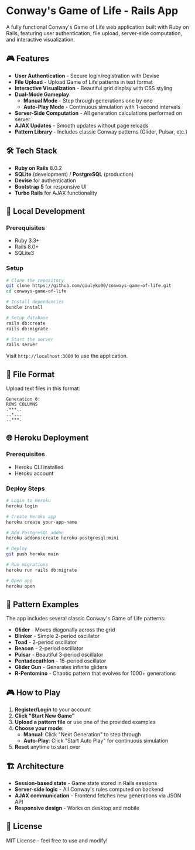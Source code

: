 # Conway's Game of Life - Rails App

A fully functional Conway's Game of Life web application built with Ruby on Rails, featuring user authentication, file upload, server-side computation, and interactive visualization.

## 🎮 Features

- **User Authentication** - Secure login/registration with Devise
- **File Upload** - Upload Game of Life patterns in text format
- **Interactive Visualization** - Beautiful grid display with CSS styling
- **Dual-Mode Gameplay**:
  - **Manual Mode** - Step through generations one by one
  - **Auto-Play Mode** - Continuous simulation with 1-second intervals
- **Server-Side Computation** - All generation calculations performed on server
- **AJAX Updates** - Smooth updates without page reloads
- **Pattern Library** - Includes classic Conway patterns (Glider, Pulsar, etc.)

## 🛠️ Tech Stack

- **Ruby on Rails** 8.0.2
- **SQLite** (development) / **PostgreSQL** (production)
- **Devise** for authentication
- **Bootstrap 5** for responsive UI
- **Turbo Rails** for AJAX functionality

## 🚀 Local Development

### Prerequisites
- Ruby 3.3+
- Rails 8.0+
- SQLite3

### Setup
```bash
# Clone the repository
git clone https://github.com/giulyko00/conways-game-of-life.git
cd conways-game-of-life

# Install dependencies
bundle install

# Setup database
rails db:create
rails db:migrate

# Start the server
rails server
```

Visit `http://localhost:3000` to use the application.

## 📁 File Format

Upload text files in this format:
```
Generation 0:
ROWS COLUMNS
.***..
..*...
..***.
```

## 🌐 Heroku Deployment

### Prerequisites
- Heroku CLI installed
- Heroku account

### Deploy Steps
```bash
# Login to Heroku
heroku login

# Create Heroku app
heroku create your-app-name

# Add PostgreSQL addon
heroku addons:create heroku-postgresql:mini

# Deploy
git push heroku main

# Run migrations
heroku run rails db:migrate

# Open app
heroku open
```

## 🎯 Pattern Examples

The app includes several classic Conway's Game of Life patterns:

- **Glider** - Moves diagonally across the grid
- **Blinker** - Simple 2-period oscillator
- **Toad** - 2-period oscillator
- **Beacon** - 2-period oscillator
- **Pulsar** - Beautiful 3-period oscillator
- **Pentadecathlon** - 15-period oscillator
- **Glider Gun** - Generates infinite gliders
- **R-Pentomino** - Chaotic pattern that evolves for 1000+ generations

## 🎮 How to Play

1. **Register/Login** to your account
2. **Click "Start New Game"**
3. **Upload a pattern file** or use one of the provided examples
4. **Choose your mode**:
   - **Manual**: Click "Next Generation" to step through
   - **Auto-Play**: Click "Start Auto Play" for continuous simulation
5. **Reset** anytime to start over

## 🏗️ Architecture

- **Session-based state** - Game state stored in Rails sessions
- **Server-side logic** - All Conway's rules computed on backend
- **AJAX communication** - Frontend fetches new generations via JSON API
- **Responsive design** - Works on desktop and mobile

## 📝 License

MIT License - feel free to use and modify!
